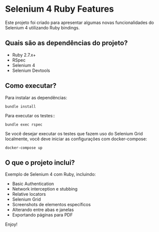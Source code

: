 # Selenium 4 Ruby Features

Este projeto foi criado para apresentar algumas novas funcionalidades do Selenium 4 utilizando Ruby bindings.

## Quais são as dependências do projeto?
- Ruby 2.7.x+
- RSpec
- Selenium 4
- Selenium Devtools

## Como executar?
Para instalar as dependências:
```
bundle install
```

Para executar os testes::
```
bundle exec rspec
```

Se você desejar executar os testes que fazem uso do Selenium Grid localmente, você deve iniciar as configurações com docker-compose:
```
docker-compose up
```

## O que o projeto inclui?
Exemplo de Selenium 4 com Ruby, incluindo:
- Basic Authentication
- Network interception e stubbing
- Relative locators
- Selenium Grid
- Screenshots de elementos específicos
- Alterando entre abas e janelas
- Exportando páginas para PDF

Enjoy!
